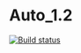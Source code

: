 # Auto_1.2
[![Build status](https://ci.appveyor.com/api/projects/status/8y23roo8l88sgvew?svg=true)](https://ci.appveyor.com/project/kos-vkg/auto-1-2)

